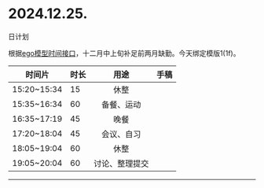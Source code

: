 # 2024.12.25.
日计划

根据[ego模型时间接口](https://gitee.com/hyg/blog/blob/master/timeflow.md)，十二月中上旬补足前两月缺勤。今天绑定模版1(1f)。

| 时间片 | 时长 | 用途 | 手稿 |
| --- | --- | :---: | --- |
| 15:20~15:34 | 15 | 休整 |  |
| 15:35~16:34 | 60 | 备餐、运动 |  |
| 16:35~17:19 | 45 | 晚餐 |  |
| 17:20~18:04 | 45 | 会议、自习 |  |
| 18:05~19:04 | 60 | 休整 |  |
| 19:05~20:04 | 60 | 讨论、整理提交 |  |

---

